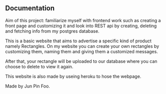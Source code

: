 
## Documentation

Aim of this project: familiarize myself with frontend work such as creating a front page and customizing it and look into REST api by creating, deleting and fetching info from my postgres database.

This is a basic website that aims to advertise a specific kind of product namely Rectangles. On my website you can create your own rectangles by customizing them, naming them and giving them a customized messages.

After that, your rectangle will be uploaded to our database where you can choose to delete to view it again.

This website is also made by useing heroku to hose the webpage.

Made by Jun Pin Foo.
